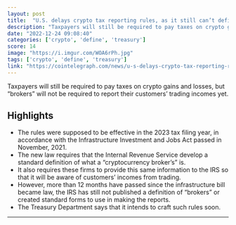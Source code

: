 ```yaml
---
layout: post
title:  "U.S. delays crypto tax reporting rules, as it still can’t define what a 'broker' is"
description: "Taxpayers will still be required to pay taxes on crypto gains and losses, but “brokers” will not be required to report their customers’ trading incomes yet."
date: "2022-12-24 09:08:40"
categories: ['crypto', 'define', 'treasury']
score: 14
image: "https://i.imgur.com/WOA6rPh.jpg"
tags: ['crypto', 'define', 'treasury']
link: "https://cointelegraph.com/news/u-s-delays-crypto-tax-reporting-rules-as-it-still-can-t-define-what-a-broker-is"
---
```


Taxpayers will still be required to pay taxes on crypto gains and losses, but “brokers” will not be required to report their customers’ trading incomes yet.

## Highlights

- The rules were supposed to be effective in the 2023 tax filing year, in accordance with the Infrastructure Investment and Jobs Act passed in November, 2021.
- The new law requires that the Internal Revenue Service develop a standard definition of what a “cryptocurrency broker’s” is.
- It also requires these firms to provide this same information to the IRS so that it will be aware of customers’ incomes from trading.
- However, more than 12 months have passed since the infrastructure bill became law, the IRS has still not published a definition of “brokers” or created standard forms to use in making the reports.
- The Treasury Department says that it intends to craft such rules soon.

---
